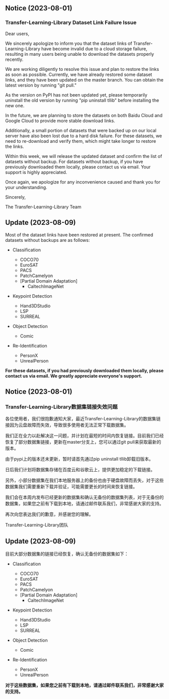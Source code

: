 ## Notice (2023-08-01)

### Transfer-Learning-Library Dataset Link Failure Issue
Dear users,

We sincerely apologize to inform you that the dataset links of Transfer-Learning-Library have become invalid due to a cloud storage failure, resulting in many users being unable to download the datasets properly recently.

We are working diligently to resolve this issue and plan to restore the links as soon as possible. Currently, we have already restored some dataset links, and they have been updated on the master branch. You can obtain the latest version by running "git pull."

As the version on PyPI has not been updated yet, please temporarily uninstall the old version by running "pip uninstall tllib" before installing the new one.

In the future, we are planning to store the datasets on both Baidu Cloud and Google Cloud to provide more stable download links.

Additionally, a small portion of datasets that were backed up on our local server have also been lost due to a hard disk failure. For these datasets, we need to re-download and verify them, which might take longer to restore the links.

Within this week, we will release the updated dataset and confirm the list of datasets without backup. For datasets without backup, if you have previously downloaded them locally, please contact us via email. Your support is highly appreciated.

Once again, we apologize for any inconvenience caused and thank you for your understanding.

Sincerely,

The Transfer-Learning-Library Team

## Update (2023-08-09)

Most of the dataset links have been restored at present. The confirmed datasets without backups are as follows:

- Classification
  - COCO70
  - EuroSAT
  - PACS
  - PatchCamelyon
  - [Partial Domain Adaptation]
    - CaltechImageNet

- Keypoint Detection
  - Hand3DStudio
  - LSP
  - SURREAL

- Object Detection
  - Comic

- Re-Identification
  - PersonX
  - UnrealPerson

**For these datasets, if you had previously downloaded them locally, please contact us via email. We greatly appreciate everyone's support.**

## Notice (2023-08-01)

### Transfer-Learning-Library数据集链接失效问题

各位使用者，我们很抱歉通知大家，最近Transfer-Learning-Library的数据集链接因为云盘故障而失效，导致很多使用者无法正常下载数据集。

我们正在全力以赴解决这一问题，并计划在最短的时间内恢复链接。目前我们已经恢复了部分数据集链接，更新在master分支上，您可以通过git pull来获取最新的版本。

由于pypi上的版本还未更新，暂时请首先通过pip uninstall tllib卸载旧版本。

日后我们计划将数据集存储在百度云和谷歌云上，提供更加稳定的下载链接。

另外，小部分数据集在我们本地服务器上的备份也由于硬盘故障而丢失，对于这些数据集我们需要重新下载并验证，可能需要更长的时间来恢复链接。

我们会在本周内发布已经更新的数据集和确认无备份的数据集列表，对于无备份的数据集，如果您之前有下载到本地，请通过邮件联系我们，非常感谢大家的支持。

再次向您表达我们的歉意，并感谢您的理解。

Transfer-Learning-Library团队

## Update (2023-08-09)

目前大部分数据集的链接已经恢复，确认无备份的数据集如下：

- Classification
  - COCO70
  - EuroSAT
  - PACS
  - PatchCamelyon
  - [Partial Domain Adaptation]
    - CaltechImageNet

- Keypoint Detection
  - Hand3DStudio
  - LSP
  - SURREAL

- Object Detection
  - Comic

- Re-Identification
  - PersonX
  - UnrealPerson

**对于这些数据集，如果您之前有下载到本地，请通过邮件联系我们，非常感谢大家的支持。**
